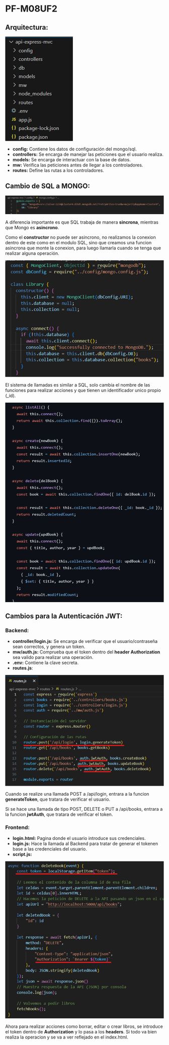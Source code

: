 # PF-M08UF2

## Arquitectura:

![Estructura](images/arquitectura.png)

- **config:** Contiene los datos de configuración del mongo/sql.
- **controllers:** Se encarga de manejar las peticiones que el usuario realiza.
- **models:** Se encarga de interactuar con la base de datos.
- **mw:** Verifica las peticiones antes de llegar a los controladores.
- **routes:** Define las rutas a los controladores.

## Cambio de SQL a MONGO:

![Configuracion Mongo](images/configMongo.png)

A diferencia importante es que SQL trabaja de manera **sincrona**, mientras que Mongo es **asincrono**.

Como el **constructor** no puede ser asincrono, no realizamos la conexion dentro de este como en el modulo SQL, sino que
creamos una funcion asincrona que monte la conexion, para luego llamarla cuando se tenga que realizar alguna operación.

![Configuracion Mongo](images/constructor.png)

El sistema de llamadas es similar a SQL, solo cambia el nombre de las funciones para realizar acciones y que tienen un
identificador unico propio (_id).

![Operaciones Mongo](images/acciones.png)

## Cambios para la Autenticación JWT:
### Backend:
- **controller/login.js:** Se encarga de verificar que el usuario/contraseña sean correctos, y genera un token.
- **mw/auth.js:** Comprueba que el token dentro del **header Authorization** sea valido para realizar una operación.
- **.env:** Contiene la clave secreta.
- **routes.js**:
  
![Cambios routes](images/routes.png)

Cuando se realize una llamada POST a /api/login, entrara a la funcion **generateToken**, que tratara de verificar el usuario.

Si se hace una llamada de tipo POST, DELETE o PUT a /api/books, entrara a la funcion **jwtAuth**, que tratara de verificar el token.

### Frontend:
- **login.html:** Pagina donde el usuario introduce sus credenciales.
- **login.js:** Hace la llamada al Backend para tratar de generar el tokenen base a las credenciales del usuario.
- **script.js:**

![Cambios script](images/authorization.png)

Ahora para realizar acciones como borrar, editar o crear libros, se introduce el token dentro de **Authorization** y lo pasa a los **headers**.
Si todo va bien realiza la operacion y se va a ver reflejado en el index.html.


